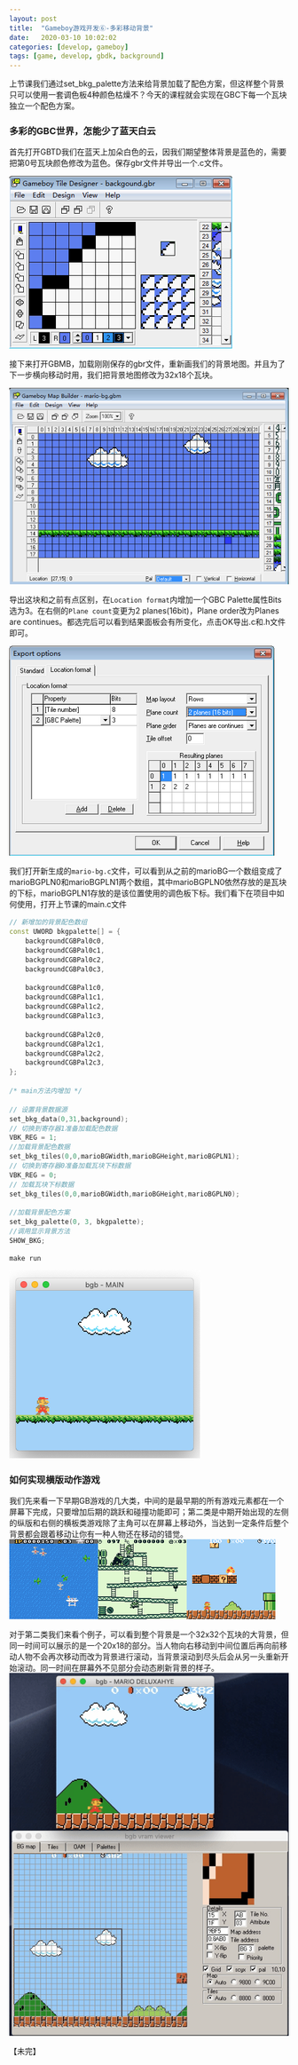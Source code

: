 ```yaml
---
layout: post
title:  "Gameboy游戏开发⑥-多彩移动背景"
date:   2020-03-10 10:02:02
categories: [develop, gameboy]
tags: [game, develop, gbdk, background]
---
```

上节课我们通过set_bkg_palette方法来给背景加载了配色方案，但这样整个背景只可以使用一套调色板4种颜色枯燥不？今天的课程就会实现在GBC下每一个瓦块独立一个配色方案。

### 多彩的GBC世界，怎能少了蓝天白云
首先打开GBTD我们在蓝天上加朵白色的云，因我们期望整体背景是蓝色的，需要把第0号瓦块颜色修改为蓝色。保存gbr文件并导出一个.c文件。

![bg-cloud](/doc-pic/2020-03/bg-cloud.png)

接下来打开GBMB，加载刚刚保存的gbr文件，重新画我们的背景地图。并且为了下一步横向移动时用，我们把背景地图修改为32x18个瓦块。

![bgmb-cloud](/doc-pic/2020-03/bgmb-cloud.png)

导出这块和之前有点区别，在`Location format`内增加一个GBC Palette属性Bits选为3。在右侧的`Plane count`变更为2 planes(16bit)，Plane order改为Planes are continues。都选完后可以看到结果面板会有所变化，点击OK导出.c和.h文件即可。

![cloud-export](/doc-pic/2020-03/cloud-export.png)

我们打开新生成的`mario-bg.c`文件，可以看到从之前的marioBG一个数组变成了marioBGPLN0和marioBGPLN1两个数组，其中marioBGPLN0依然存放的是瓦块的下标，marioBGPLN1存放的是该位置使用的调色板下标。我们看下在项目中如何使用，打开上节课的main.c文件

``` cpp
// 新增加的背景配色数组
const UWORD bkgpalette[] = {
    backgroundCGBPal0c0,
    backgroundCGBPal0c1,
    backgroundCGBPal0c2,
    backgroundCGBPal0c3,

    backgroundCGBPal1c0,
    backgroundCGBPal1c1,
    backgroundCGBPal1c2,
    backgroundCGBPal1c3,

    backgroundCGBPal2c0,
    backgroundCGBPal2c1,
    backgroundCGBPal2c2,
    backgroundCGBPal2c3,
};

/* main方法内增加 */
    
// 设置背景数据源
set_bkg_data(0,31,background);
// 切换到寄存器1准备加载配色数据
VBK_REG = 1;
//加载背景配色数据
set_bkg_tiles(0,0,marioBGWidth,marioBGHeight,marioBGPLN1);
// 切换到寄存器0准备加载瓦块下标数据
VBK_REG = 0;
// 加载瓦块下标数据
set_bkg_tiles(0,0,marioBGWidth,marioBGHeight,marioBGPLN0);

//加载背景配色方案
set_bkg_palette(0, 3, bkgpalette);
//调用显示背景方法
SHOW_BKG;
```
`make run`

![cloud-mario](/doc-pic/2020-03/cloud-mario.png)

### 如何实现横版动作游戏
我们先来看一下早期GB游戏的几大类，中间的是最早期的所有游戏元素都在一个屏幕下完成，只要增加后期的跳跃和碰撞功能即可；第二类是中期开始出现的左侧的纵版和右侧的横板类游戏除了主角可以在屏幕上移动外，当达到一定条件后整个背景都会跟着移动让你有一种人物还在移动的错觉。
![gbdemo.png](/doc-pic/2020-03/gbdemo.png)

对于第二类我们来看个例子，可以看到整个背景是一个32x32个瓦块的大背景，但同一时间可以展示的是一个20x18的部分。当人物向右移动到中间位置后再向前移动人物不会再次移动而改为背景进行滚动，当背景滚动到尽头后会从另一头重新开始滚动。同一时间在屏幕外不见部分会动态刷新背景的样子。
![all-background](/doc-pic/2020-03/ezgif.com-video-to-gif.gif)


【未完】